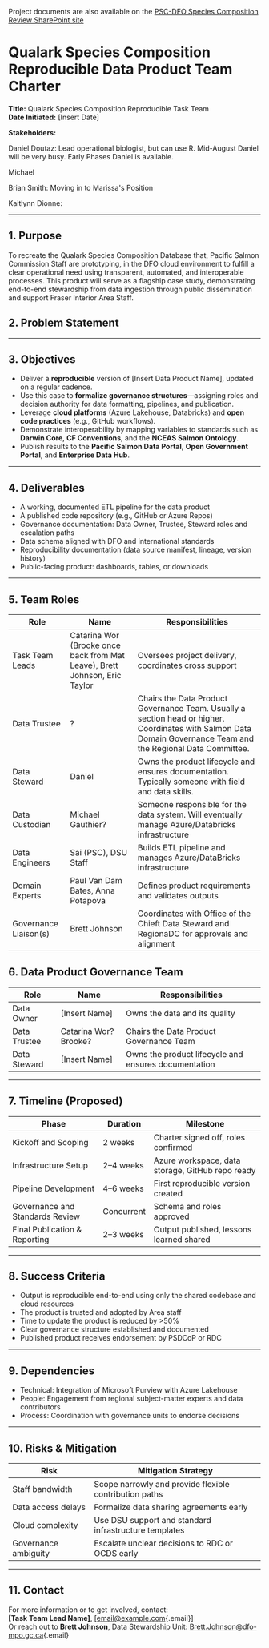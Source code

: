 Project documents are also available on the [PSC-DFO Species Composition Review SharePoint site](https://psconline.sharepoint.com/sites/FRP_365/Species%20Composition%20Review/Forms/AllItems.aspx)

# Qualark Species Composition Reproducible Data Product Team Charter

**Title:** Qualark Species Composition Reproducible Task Team\
**Date Initiated:** [Insert Date]

**Stakeholders:**

Daniel Doutaz: Lead operational biologist, but can use R. Mid-August Daniel will be very busy. Early Phases Daniel is available.

Michael

Brian Smith: Moving in to Marissa's Position

Kaitlynn Dionne:

------------------------------------------------------------------------

## 1. Purpose

To recreate the Qualark Species Composition Database that, Pacific Salmon Commission Staff are prototyping, in the DFO cloud environment to fulfill a clear operational need using transparent, automated, and interoperable processes. This product will serve as a flagship case study, demonstrating end-to-end stewardship from data ingestion through public dissemination and support Fraser Interior Area Staff.

## 2. Problem Statement

------------------------------------------------------------------------

## 3. Objectives

-   Deliver a **reproducible** version of [Insert Data Product Name], updated on a regular cadence.
-   Use this case to **formalize governance structures**—assigning roles and decision authority for data formatting, pipelines, and publication.
-   Leverage **cloud platforms** (Azure Lakehouse, Databricks) and **open code practices** (e.g., GitHub workflows).
-   Demonstrate interoperability by mapping variables to standards such as **Darwin Core**, **CF Conventions**, and the **NCEAS Salmon Ontology**.
-   Publish results to the **Pacific Salmon Data Portal**, **Open Government Portal**, and **Enterprise Data Hub**.

------------------------------------------------------------------------

## 4. Deliverables

-   A working, documented ETL pipeline for the data product
-   A published code repository (e.g., GitHub or Azure Repos)
-   Governance documentation: Data Owner, Trustee, Steward roles and escalation paths
-   Data schema aligned with DFO and international standards
-   Reproducibility documentation (data source manifest, lineage, version history)
-   Public-facing product: dashboards, tables, or downloads

------------------------------------------------------------------------

## 5. Team Roles

| Role | Name | Responsibilities |
|----|----|----|
| Task Team Leads | Catarina Wor (Brooke once back from Mat Leave), Brett Johnson, Eric Taylor | Oversees project delivery, coordinates cross support |
| Data Trustee | ? | Chairs the Data Product Governance Team. Usually a section head or higher. Coordinates with Salmon Data Domain Governance Team and the Regional Data Committee. |
| Data Steward | Daniel | Owns the product lifecycle and ensures documentation. Typically someone with field and data skills. |
| Data Custodian | Michael Gauthier? | Someone responsible for the data system. Will eventually manage Azure/Databricks infrastructure |
| Data Engineers | Sai (PSC), DSU Staff | Builds ETL pipeline and manages Azure/DataBricks infrastructure |
| Domain Experts | Paul Van Dam Bates, Anna Potapova | Defines product requirements and validates outputs |
| Governance Liaison(s) | Brett Johnson | Coordinates with Office of the Chieft Data Steward and RegionaDC for approvals and alignment |

## 6. Data Product Governance Team

| Role | Name | Responsibilities |
|----|----|----|
| Data Owner | [Insert Name] | Owns the data and its quality |
| Data Trustee | Catarina Wor? Brooke? | Chairs the Data Product Governance Team |
| Data Steward | [Insert Name] | Owns the product lifecycle and ensures documentation |

------------------------------------------------------------------------

## 7. Timeline (Proposed)

| Phase | Duration | Milestone |
|----|----|----|
| Kickoff and Scoping | 2 weeks | Charter signed off, roles confirmed |
| Infrastructure Setup | 2–4 weeks | Azure workspace, data storage, GitHub repo ready |
| Pipeline Development | 4–6 weeks | First reproducible version created |
| Governance and Standards Review | Concurrent | Schema and roles approved |
| Final Publication & Reporting | 2–3 weeks | Output published, lessons learned shared |

------------------------------------------------------------------------

## 8. Success Criteria

-   Output is reproducible end-to-end using only the shared codebase and cloud resources
-   The product is trusted and adopted by Area staff
-   Time to update the product is reduced by \>50%
-   Clear governance structure established and documented
-   Published product receives endorsement by PSDCoP or RDC

------------------------------------------------------------------------

## 9. Dependencies

-   Technical: Integration of Microsoft Purview with Azure Lakehouse
-   People: Engagement from regional subject-matter experts and data contributors
-   Process: Coordination with governance units to endorse decisions

------------------------------------------------------------------------

## 10. Risks & Mitigation

| Risk | Mitigation Strategy |
|----|----|
| Staff bandwidth | Scope narrowly and provide flexible contribution paths |
| Data access delays | Formalize data sharing agreements early |
| Cloud complexity | Use DSU support and standard infrastructure templates |
| Governance ambiguity | Escalate unclear decisions to RDC or OCDS early |

------------------------------------------------------------------------

## 11. Contact

For more information or to get involved, contact:\
**[Task Team Lead Name]**, [[email\@example.com](mailto:email@example.com){.email}]\
Or reach out to **Brett Johnson**, Data Stewardship Unit: [Brett.Johnson\@dfo-mpo.gc.ca](mailto:Brett.Johnson@dfo-mpo.gc.ca){.email}
